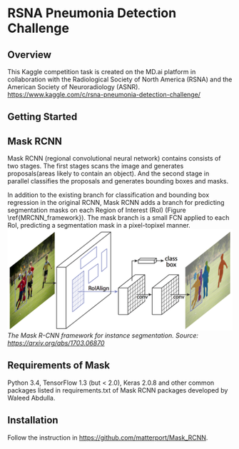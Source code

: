 # RSNA Pneumonia Detection Challenge
## Overview
This Kaggle competition task is created on the MD.ai platform in collaboration with the Radiological Society of North America (RSNA) and the American Society of Neuroradiology (ASNR).
https://www.kaggle.com/c/rsna-pneumonia-detection-challenge/

## Getting Started

## Mask RCNN

Mask RCNN (regional convolutional neural network) contains consists of two stages. The first stages scans the image and generates proposals(areas likely to contain an object). And the second stage in parallel classifies the proposals and generates bounding boxes and masks.

In addition to the existing branch for classification and bounding box regression in the original RCNN, Mask RCNN adds a branch for predicting segmentation masks on each Region of Interest (RoI) (Figure \ref{MRCNN_framework}). The mask branch is a small FCN applied to each RoI, predicting a segmentation mask in a pixel-topixel manner.
![Image of Mask R-CNN framework\label{MRCNN_framework}](https://github.com/jhihan/rsna_pneumonia_detection/blob/master/images/mask_rcnn_framework.png)
*The Mask R-CNN framework for instance segmentation. Source: https://arxiv.org/abs/1703.06870*
## Requirements of Mask
Python 3.4, TensorFlow 1.3 (but < 2.0), Keras 2.0.8 and other common packages listed in requirements.txt of Mask RCNN packages developed by Waleed Abdulla.
## Installation
Follow the instruction in https://github.com/matterport/Mask_RCNN.

